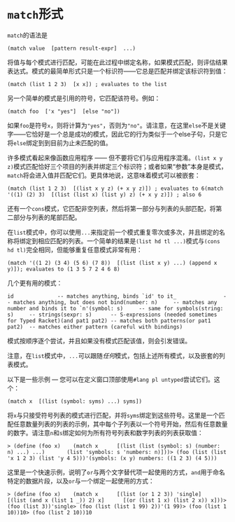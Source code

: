 # `match`形式

`match`的语法是

```
(match value  [pattern result-expr]  ...)
```

将值与每个模式进行匹配，可能在此过程中绑定名称，如果模式匹配，则评估结果表达式。模式的最简单形式只是一个标识符——它总是匹配并绑定该标识符到值：

```
(match (list 1 2 3)  [x x]) ; evaluates to the list
```

另一个简单的模式是引用的符号，它匹配该符号。例如：

```
(match foo  ['x "yes"]  [else "no"])
```

如果`foo`是符号`x`，则将计算为`"yes"`，否则为`"no"`。请注意，在这里`else`不是关键字——它恰好是一个总是成功的模式，因此它的行为类似于一个else子句，只是它将`else`绑定到到目前为止未匹配的值。

许多模式看起来像函数应用程序 —— 但不要将它们与应用程序混淆。`(list x y z)`模式匹配恰好三个项目的列表并绑定三个标识符；或者如果“参数”本身是模式，`match`将会进入值并匹配它们。更具体地说，这意味着模式可以被嵌套：

```
(match (list 1 2 3)  [(list x y z) (+ x y z)]) ; evaluates to 6(match '((1) (2) 3)  [(list (list x) (list y) z) (+ x y z)]) ; also 6
```

还有一个`cons`模式，它匹配非空列表，然后将第一部分与列表的头部匹配，将第二部分与列表的尾部匹配。

在`list`模式中，你可以使用`...`来指定前一个模式重复零次或多次，并且绑定的名称将绑定到相应匹配的列表。一个简单的结果是`(list hd tl ...)`模式与`(cons hd tl)`完全相同，但能够重复任意模式非常有用：

```
(match '((1 2) (3 4) (5 6) (7 8))  [(list (list x y) ...) (append x y)]); evaluates to (1 3 5 7 2 4 6 8)
```

几个更有用的模式：

```
id              -- matches anything, binds `id' to it_               -- matches anything, but does not bind(number: n)     -- matches any number and binds it to `n'(symbol: s)     -- same for symbols(string: s)     -- strings(sexpr: s)      -- S-expressions (needed sometimes for Typed Racket)(and pat1 pat2) -- matches both patterns(or pat1 pat2)  -- matches either pattern (careful with bindings)
```

模式按顺序逐个尝试，并且如果没有模式匹配该值，则会引发错误。

注意，在`list`模式中，`...`可以跟随*任何*模式，包括上述所有模式，以及嵌套的列表模式。

以下是一些示例 — 您可以在定义窗口顶部使用`#lang pl untyped`尝试它们。这个：

```
(match x  [(list (symbol: syms) ...) syms])
```

将`x`与只接受符号列表的模式进行匹配，并将`syms`绑定到这些符号。这里是一个匹配任意数量列表的列表的示例，其中每个子列表以一个符号开始，然后有任意数量的数字。请注意`n`和`s`绑定如何为所有符号列表和数字列表的列表获取值：

```
> (define (foo x)    (match x      [(list (list (symbol: s) (number: n) ...) ...)       (list 'symbols: s 'numbers: n)]))> (foo (list (list 'x 1 2 3) (list 'y 4 5)))'(symbols: (x y) numbers: ((1 2 3) (4 5)))
```

这里是一个快速示例，说明了`or`与两个文字替代项一起使用的方式，`and`用于命名特定的数据片段，以及`or`与一个绑定一起使用的方式：

```
> (define (foo x)    (match x      [(list (or 1 2 3)) 'single]      [(list (and x (list 1 _)) 2) x]      [(or (list 1 x) (list 2 x)) x]))> (foo (list 3))'single> (foo (list (list 1 99) 2))'(1 99)> (foo (list 1 10))10> (foo (list 2 10))10
```
